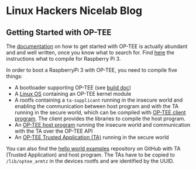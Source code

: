 # Linux Hackers Nicelab Blog

## Getting Started with OP-TEE

The [documentation](https://optee.readthedocs.io/) on how to get started with OP-TEE is actually abundant and and well written, once you know what to search for.
Find [here](https://optee.readthedocs.io/en/latest/building/devices/rpi3.html) the instructions what to compile for Raspberry Pi 3.

In order to boot a RaspberryPi 3 with OP-TEE, you need to compile five things:

* A bootloader supporting OP-TEE (see [build doc](https://optee.readthedocs.io/en/latest/building/gits/build.html#build))
* A [Linux OS](https://optee.readthedocs.io/en/latest/building/gits/optee_os.html) containing an OP-TEE kernel module
* A rootfs containing a `ta-supplicant` running in the insecure world and enabling the communication between host program and with the TA running in the secure world, which can be compiled with [OP-TEE client program](https://optee.readthedocs.io/en/latest/building/gits/optee_client.html). The client provides the libraries to compile the host program.
* An [OP-TEE host program](https://optee.readthedocs.io/en/latest/building/gits/optee_examples/optee_examples.html) running the insecure world and communication with the TA over the OP-TEE API
* An [OP-TEE Trusted Application (TA)](https://github.com/linaro-swg/optee_examples) running in the secure world

You can also find the [hello world examples](https://github.com/linaro-swg/optee_examples) repository on GitHub with TA (Trusted Application) and host program. The TAs have to be copied to `/lib/optee_armtz` in the devices rootfs and are identified by the UUID.
